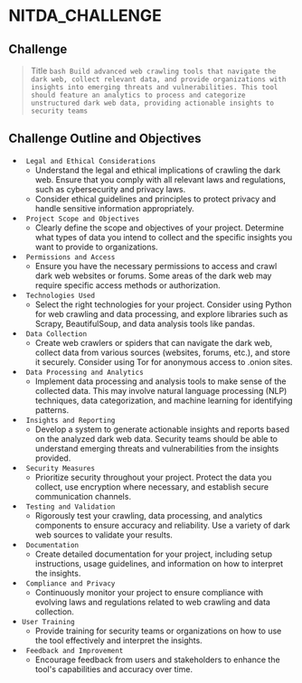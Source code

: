 ﻿# NITDA_CHALLENGE
## Challenge
> Title
``bash
Build advanced web crawling tools that navigate the dark web, collect relevant data, and provide organizations with insights into emerging threats and vulnerabilities. This tool should feature an analytics to process and categorize unstructured dark web data, providing actionable insights to security teams
``
## Challenge Outline and Objectives
- ` Legal and Ethical Considerations`
    - Understand the legal and ethical implications of crawling the dark web. Ensure that you comply with all relevant laws and regulations, such as cybersecurity and privacy laws.
    - Consider ethical guidelines and principles to protect privacy and handle sensitive information appropriately.
- ` Project Scope and Objectives`
    - Clearly define the scope and objectives of your project. Determine what types of data you intend to collect and the specific insights you want to provide to organizations.
- ` Permissions and Access`
    - Ensure you have the necessary permissions to access and crawl dark web websites or forums. Some areas of the dark web may require specific access methods or authorization.
- ` Technologies Used`
    - Select the right technologies for your project. Consider using Python for web crawling and data processing, and explore libraries such as Scrapy, BeautifulSoup, and data analysis tools like pandas.
- ` Data Collection`
    - Create web crawlers or spiders that can navigate the dark web, collect data from various sources (websites, forums, etc.), and store it securely. Consider using Tor for anonymous access to .onion sites.
- ` Data Processing and Analytics`
    - Implement data processing and analysis tools to make sense of the collected data. This may involve natural language processing (NLP) techniques, data categorization, and machine learning for identifying patterns.
- ` Insights and Reporting`
    - Develop a system to generate actionable insights and reports based on the analyzed dark web data. Security teams should be able to understand emerging threats and vulnerabilities from the insights provided.
- ` Security Measures`
    - Prioritize security throughout your project. Protect the data you collect, use encryption where necessary, and establish secure communication channels.
- ` Testing and Validation`
    - Rigorously test your crawling, data processing, and analytics components to ensure accuracy and reliability. Use a variety of dark web sources to validate your results.
- ` Documentation`
    - Create detailed documentation for your project, including setup instructions, usage guidelines, and information on how to interpret the insights.
- ` Compliance and Privacy`
    - Continuously monitor your project to ensure compliance with evolving laws and regulations related to web crawling and data collection.
- ` User Training `
    - Provide training for security teams or organizations on how to use the tool effectively and interpret the insights.
- ` Feedback and Improvement`
    - Encourage feedback from users and stakeholders to enhance the tool's capabilities and accuracy over time.
